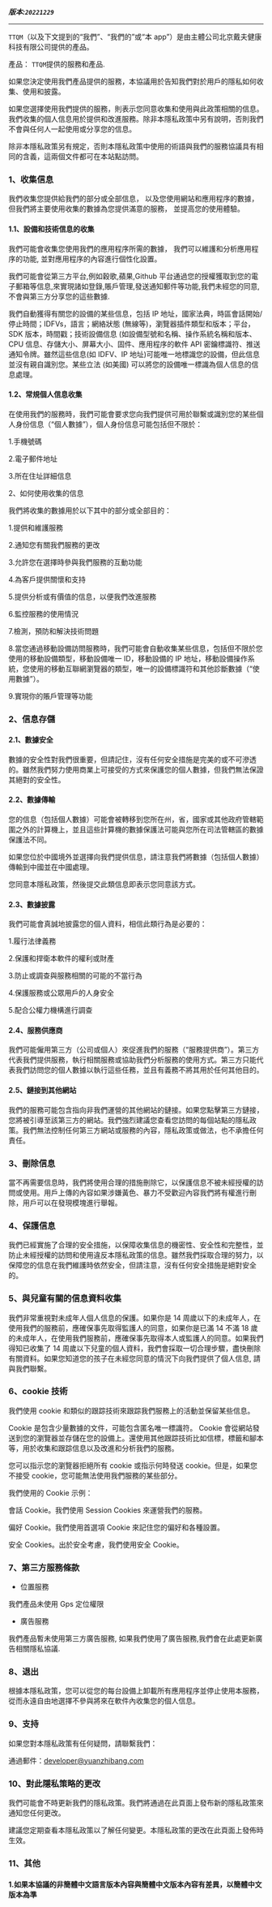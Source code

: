 **_版本:`20221229`_**

---

`TTQM`（以及下文提到的“我們”、“我們的”或“本 app”）是由主體公司北京戴夫健康科技有限公司提供的產品。

產品： `TTQM`提供的服務和產品.

如果您決定使用我們產品提供的服務，本協議用於告知我們對於用戶的隱私如何收集、使用和披露。

如果您選擇使用我們提供的服務，則表示您同意收集和使用與此政策相關的信息。我們收集的個人信息用於提供和改進服務。除非本隱私政策中另有說明，否則我們不會與任何人一起使用或分享您的信息。

除非本隱私政策另有規定，否則本隱私政策中使用的術語與我們的服務協議具有相同的含義，這兩個文件都可在本站點訪問。

### 1、收集信息

我們收集您提供給我們的部分或全部信息， 以及您使用網站和應用程序的數據， 但我們將主要使用收集的數據為您提供滿意的服務， 並提高您的使用體驗。

#### 1.1、設備和技術信息的收集

我們可能會收集您使用我們的應用程序所需的數據， 我們可以維護和分析應用程序的功能, 並對應用程序的內容進行個性化設置。

我們可能會從第三方平台,例如穀歌,蘋果,Github 平台通過您的授權獲取到您的電子郵箱等信息,來實現諸如登錄,賬戶管理,發送通知郵件等功能,我們未經您的同意,不會與第三方分享您的這些數據.

我們自動獲得有關您的設備的某些信息，包括 IP 地址，國家法典，時區會話開始/停止時間；IDFVs，語言；網絡狀態 (無線等)，瀏覽器插件類型和版本；平台，SDK 版本，時間戳；技術設備信息 (如設備型號和名稱、操作系統名稱和版本、CPU 信息、存儲大小、屏幕大小、固件、應用程序的軟件 API 密鑰標識符、推送通知令牌。雖然這些信息(如 IDFV、IP 地址)可能唯一地標識您的設備，但此信息並沒有親自識別您。某些立法 (如美國) 可以將您的設備唯一標識為個人信息的信息處理。

#### 1.2、常規個人信息收集

在使用我們的服務時，我們可能會要求您向我們提供可用於聯繫或識別您的某些個人身份信息（“個人數據”），個人身份信息可能包括但不限於：

1.手機號碼

2.電子郵件地址

3.所在住址詳細信息

2、如何使用收集的信息

我們將收集的數據用於以下其中的部分或全部目的：

1.提供和維護服務

2.通知您有關我們服務的更改

3.允許您在選擇時參與我們服務的互動功能

4.為客戶提供關懷和支持

5.提供分析或有價值的信息，以便我們改進服務

6.監控服務的使用情況

7.檢測，預防和解決技術問題

8.當您通過移動設備訪問服務時，我們可能會自動收集某些信息，包括但不限於您使用的移動設備類型，移動設備唯一 ID，移動設備的 IP 地址，移動設備操作系統，您使用的移動互聯網瀏覽器的類型，唯一的設備標識符和其他診斷數據（“使用數據”）。

9.實現你的賬戶管理等功能

### 2、信息存儲

#### 2.1、數據安全

數據的安全性對我們很重要，但請記住，沒有任何安全措施是完美的或不可滲透的。雖然我們努力使用商業上可接受的方式來保護您的個人數據，但我們無法保證其絕對的安全性。

#### 2.2、數據傳輸

您的信息（包括個人數據）可能會被轉移到您所在州，省，國家或其他政府管轄範圍之外的計算機上，並且這些計算機的數據保護法可能與您所在司法管轄區的數據保護法不同。

如果您位於中國境外並選擇向我們提供信息，請注意我們將數據（包括個人數據）傳輸到中國並在中國處理。

您同意本隱私政策，然後提交此類信息即表示您同意該方式。

#### 2.3、數據披露

我們可能會真誠地披露您的個人資料，相信此類行為是必要的：

1.履行法律義務

2.保護和捍衛本軟件的權利或財產

3.防止或調查與服務相關的可能的不當行為

4.保護服務或公眾用戶的人身安全

5.配合公權力機構進行調查

#### 2.4、服務供應商

我們可能僱用第三方（公司或個人）來促進我們的服務（“服務提供商”）。第三方代表我們提供服務，執行相關服務或協助我們分析服務的使用方式。第三方只能代表我們訪問您的個人數據以執行這些任務，並且有義務不將其用於任何其他目的。

#### 2.5、鏈接到其他網站

我們的服務可能包含指向非我們運營的其他網站的鏈接。如果您點擊第三方鏈接，您將被引導至該第三方的網站。我們強烈建議您查看您訪問的每個站點的隱私政策。我們無法控制任何第三方網站或服務的內容，隱私政策或做法，也不承擔任何責任。

### 3、刪除信息

當不再需要信息時，我們將使用合理的措施刪除它，以保護信息不被未經授權的訪問或使用。用戶上傳的內容如果涉嫌黃色、暴力不受歡迎內容我們將有權進行刪除，用戶可以在發現模塊進行舉報。

### 4、保護信息

我們已經實施了合理的安全措施，以保障收集信息的機密性、安全性和完整性，並防止未經授權的訪問和使用違反本隱私政策的信息。雖然我們採取合理的努力，以保障您的信息在我們維護時依然安全，但請注意，沒有任何安全措施是絕對安全的。

### 5、與兒童有關的信息資料收集

我們非常重視對未成年人個人信息的保護。如果你是 14 周歲以下的未成年人，在使用我們的服務前，應確保事先取得監護人的同意，如果你是已滿 14 不滿 18 歲的未成年人，在使用我們服務前，應確保事先取得本人或監護人的同意。如果我們得知已收集了 14 周歲以下兒童的個人資料，我們會採取一切合理步驟，盡快刪除有關資料。如果您知道您的孩子在未經您同意的情況下向我們提供了個人信息, 請與我們聯繫。

### 6、cookie 技術

我們使用 cookie 和類似的跟踪技術來跟踪我們服務上的活動並保留某些信息。

Cookie 是包含少量數據的文件，可能包含匿名唯一標識符。 Cookie 會從網站發送到您的瀏覽器並存儲在您的設備上。還使用其他跟踪技術比如信標，標籤和腳本等，用於收集和跟踪信息以及改進和分析我們的服務。

您可以指示您的瀏覽器拒絕所有 cookie 或指示何時發送 cookie。但是，如果您不接受 cookie，您可能無法使用我們服務的某些部分。

我們使用的 Cookie 示例：

會話 Cookie。我們使用 Session Cookies 來運營我們的服務。

偏好 Cookie。我們使用首選項 Cookie 來記住您的偏好和各種設置。

安全 Cookies。出於安全考慮，我們使用安全 Cookie。

### 7、第三方服務條款

- 位置服務

我們產品未使用 Gps 定位權限

- 廣告服務

我們產品暫未使用第三方廣告服務, 如果我們使用了廣告服務,我們會在此處更新廣告相關隱私協議.

### 8、退出

根據本隱私政策，您可以從您的每台設備上卸載所有應用程序並停止使用本服務，從而永遠自由地選擇不參與將來在軟件內收集您的個人信息。

### 9、支持

如果您對本隱私政策有任何疑問，請聯繫我們：

通過郵件：[developer@yuanzhibang.com](mailto:consumer-service@yuanzhibang.com)

### 10、對此隱私策略的更改

我們可能會不時更新我們的隱私政策。我們將通過在此頁面上發布新的隱私政策來通知您任何更改。

建議您定期查看本隱私政策以了解任何變更。本隱私政策的更改在此頁面上發佈時生效。

### 11、其他

#### 1.如果本協議的非簡體中文語言版本內容與簡體中文版本內容有差異，以簡體中文版本為準
